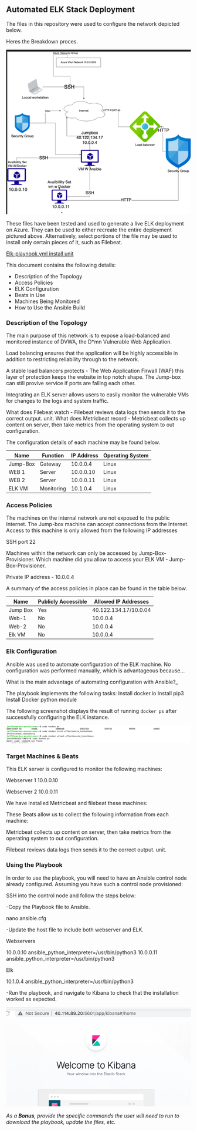 ## Automated ELK Stack Deployment

The files in this repository were used to configure the network depicted below.

Heres the Breakdown proces. 


![TODO: Update the path with the name of your diagram](images/part11.png)

These files have been tested and used to generate a live ELK deployment on Azure. They can be used to either recreate the entire deployment pictured above. Alternatively, select portions of the file may be used to install only certain pieces of it, such as Filebeat.

 
[Elk-playnook.yml install unit](elk-playbook.yml)

This document contains the following details:
- Description of the Topology
- Access Policies
- ELK Configuration
- Beats in Use
- Machines Being Monitored
- How to Use the Ansible Build


### Description of the Topology

The main purpose of this network is to expose a load-balanced and monitored instance of DVWA, the D*mn Vulnerable Web Application.

Load balancing ensures that the application will be highly accessible in addition to restricting  reliability through to the network.
 
A stable load balancers protects - The Web Application Firwall (WAF) this layer of protection keeps the website in top notch shape. The Jump-box can still provive service if ports are falling each other.

Integrating an ELK server allows users to easily monitor the vulnerable VMs for changes to the logs and system traffic.

What does Filebeat watch - Filebeat reviews data logs then sends it to the correct output. unit.
What does Metricbeat record - Metricbeat collects up content on server, then take metrics from the operating system to out configuration.

The configuration details of each machine may be found below.

| Name     | Function | IP Address | Operating System |
|----------|----------|------------|------------------|
| Jump-Box | Gateway  | 10.0.0.4   | Linux            |
| WEB  1   | Server   | 10.0.0.10  | Linux            |
| WEB  2   | Server   | 10.0.0.11  | Linux            |
| ELK VM   |Monitoring| 10.1.0.4   | Linux            |

### Access Policies

The machines on the internal network are not exposed to the public Internet.
The Jump-box machine can accept connections from the Internet. Access to this machine is only allowed from the following IP addresses 

SSH port 22 

Machines within the network can only be accessed by Jump-Box-Provisioner.
Which machine did you allow to access your ELK VM - Jump-Box-Provisioner.

Private IP address  - 10.0.0.4

A summary of the access policies in place can be found in the table below.

| Name     | Publicly Accessible | Allowed IP Addresses |
|----------|---------------------|----------------------|
| Jump Box | Yes                 | 40.122.134.17/10.0.04|
| Web-1    | No                  | 10.0.0.4             |
| Web-2    | No                  | 10.0.0.4             |
| Elk VM   | No                  | 10.0.0.4             |
 
### Elk Configuration

Ansible was used to automate configuration of the ELK machine. No configuration was performed manually, which is advantageous because...

What is the main advantage of automating configuration with Ansible?_

The playbook implements the following tasks:
Install docker.io 
Install pip3
Install Docker python module


The following screenshot displays the result of running `docker ps` after successfully configuring the ELK instance.

![TODO: Update the path with the name of your screenshot of docker ps output](images/sps.png)

### Target Machines & Beats
This ELK server is configured to monitor the following machines:

Webserver 1 10.0.0.10

Webserver 2 10.0.0.11

We have installed Metricbeat and filebeat these machines:

These Beats allow us to collect the following information from each machine:

Metricbeat collects up content on server, then take metrics from the operating system to out configuration.

Filebeat reviews data logs then sends it to the correct output. unit.

### Using the Playbook
In order to use the playbook, you will need to have an Ansible control node already configured. Assuming you have such a control node provisioned: 

SSH into the control node and follow the steps below:

-Copy the Playbook file to Ansible.

nano ansible.cfg


-Update the host file to include both webserver and ELK.


Webservers

10.0.0.10 ansible_python_interpreter=/usr/bin/python3
10.0.0.11 ansible_python_interpreter=/usr/bin/python3


Elk

10.1.0.4 ansible_python_interpreter=/usr/bin/python3


-Run the playbook, and navigate to Kibana to check that the installation worked as expected.

![TODO: Update the path with the name of your screenshot of docker ps output](last.png)


![TODO: Update the path with the name of your screenshot of docker ps output](images/welcome.png)






_As a **Bonus**, provide the specific commands the user will need to run to download the playbook, update the files, etc._
